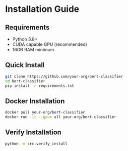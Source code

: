 # Installation Guide

## Requirements
- Python 3.8+
- CUDA capable GPU (recommended)
- 16GB RAM minimum

## Quick Install
```bash
git clone https://github.com/your-org/bert-classifier
cd bert-classifier
pip install -r requirements.txt
```

## Docker Installation
```bash
docker pull your-org/bert-classifier
docker run -it --gpus all your-org/bert-classifier
```

## Verify Installation
```bash
python -m src.verify_install
```
